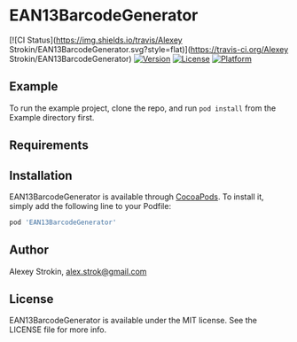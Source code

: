 # EAN13BarcodeGenerator

[![CI Status](https://img.shields.io/travis/Alexey Strokin/EAN13BarcodeGenerator.svg?style=flat)](https://travis-ci.org/Alexey Strokin/EAN13BarcodeGenerator)
[![Version](https://img.shields.io/cocoapods/v/EAN13BarcodeGenerator.svg?style=flat)](https://cocoapods.org/pods/EAN13BarcodeGenerator)
[![License](https://img.shields.io/cocoapods/l/EAN13BarcodeGenerator.svg?style=flat)](https://cocoapods.org/pods/EAN13BarcodeGenerator)
[![Platform](https://img.shields.io/cocoapods/p/EAN13BarcodeGenerator.svg?style=flat)](https://cocoapods.org/pods/EAN13BarcodeGenerator)

## Example

To run the example project, clone the repo, and run `pod install` from the Example directory first.

## Requirements

## Installation

EAN13BarcodeGenerator is available through [CocoaPods](https://cocoapods.org). To install
it, simply add the following line to your Podfile:

```ruby
pod 'EAN13BarcodeGenerator'
```

## Author

Alexey Strokin, alex.strok@gmail.com

## License

EAN13BarcodeGenerator is available under the MIT license. See the LICENSE file for more info.
